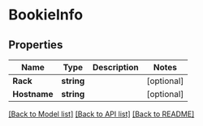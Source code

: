 # BookieInfo

## Properties

Name | Type | Description | Notes
------------ | ------------- | ------------- | -------------
**Rack** | **string** |  | [optional] 
**Hostname** | **string** |  | [optional] 

[[Back to Model list]](../README.md#documentation-for-models) [[Back to API list]](../README.md#documentation-for-api-endpoints) [[Back to README]](../README.md)


